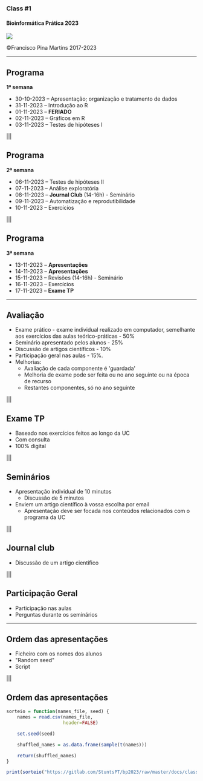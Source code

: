 ### Class #1

#### Bioinformática Prática 2023

<img src="C01_assets/logo-FCUL.png" style="background:none; border:none; box-shadow:none;">

©Francisco Pina Martins 2017-2023

---

## Programa

**1ª semana**

* 30-10-2023 – Apresentação; organização e tratamento de dados
* 31-11-2023 – Introdução ao R
* 01-11-2023 – **FERIADO**
* 02-11-2023 – Gráficos em R
* 03-11-2023 – Testes de hipóteses I

|||

## Programa

**2ª semana**

* 06-11-2023 – Testes de hipóteses II
* 07-11-2023 – Análise exploratória
* 08-11-2023 – **Journal Club** (14-16h) - Seminário
* 09-11-2023 – Automatização e reprodutibilidade
* 10-11-2023 – Exercícios

|||

## Programa

**3ª semana**

* 13-11-2023 – **Apresentações**
* 14-11-2023 – **Apresentações**
* 15-11-2023 – Revisões (14-16h) - Seminário
* 16-11-2023 – Exercícios
* 17-11-2023 – **Exame TP**

---

## Avaliação

* Exame prático - exame individual realizado em computador, semelhante aos exercícios das aulas teórico-práticas - 50% <!-- .element: class="fragment" data-fragment-index="1" -->
* Seminário apresentado pelos alunos - 25%  <!-- .element: class="fragment" data-fragment-index="2" -->
* Discussão de artigos científicos - 10%  <!-- .element: class="fragment" data-fragment-index="3" -->
* Participação geral nas aulas - 15%. <!-- .element: class="fragment" data-fragment-index="4" -->
* Melhorias:<!-- .element: class="fragment" data-fragment-index="5" -->
  * Avaliação de cada componente é 'guardada'<!-- .element: class="fragment" data-fragment-index="6" -->
  * Melhoria de exame pode ser feita ou no ano seguinte ou na época de recurso<!-- .element: class="fragment" data-fragment-index="7" -->
  * Restantes componentes, só no ano seguinte<!-- .element: class="fragment" data-fragment-index="8" -->

|||

## Exame TP

* Baseado nos exercícios feitos ao longo da UC <!-- .element: class="fragment" data-fragment-index="1" -->
* Com consulta <!-- .element: class="fragment" data-fragment-index="2" -->
* 100% digital <!-- .element: class="fragment" data-fragment-index="3" -->

|||

## Seminários

* Apresentação individual de 10 minutos <!-- .element: class="fragment" data-fragment-index="1" -->
  * Discussão de 5 minutos <!-- .element: class="fragment" data-fragment-index="1" -->
* Enviem um artigo científico à vossa escolha por email <!-- .element: class="fragment" data-fragment-index="2" -->
  * Apresentação deve ser focada nos conteúdos relacionados com o programa da UC <!-- .element: class="fragment" data-fragment-index="2" -->

|||

## Journal club

* Discussão de um artigo científico <!-- .element: class="fragment" data-fragment-index="1" -->

|||

## Participação Geral

* Participação nas aulas <!-- .element: class="fragment" data-fragment-index="1" -->
* Perguntas durante os seminários <!-- .element: class="fragment" data-fragment-index="2" -->

---

## Ordem das apresentações

* Ficheiro com os nomes dos alunos <!-- .element: class="fragment" data-fragment-index="1" -->
* "Random seed" <!-- .element: class="fragment" data-fragment-index="2" -->
* Script <!-- .element: class="fragment" data-fragment-index="3" -->

|||

## Ordem das apresentações

```R
sorteio = function(names_file, seed) {
    names = read.csv(names_file,
                     header=FALSE)

    set.seed(seed)

    shuffled_names = as.data.frame(sample(t(names)))

    return(shuffled_names)
}

print(sorteio("https://gitlab.com/StuntsPT/bp2023/raw/master/docs/classes/C01_assets/nomes.txt", 12345))
```
